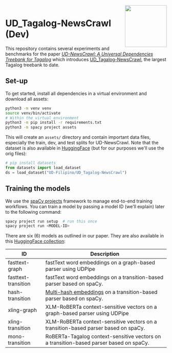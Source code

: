 <img src="https://cdn-avatars.huggingface.co/v1/production/uploads/634e20a0c1ce28f1de920cc4/k7SJny1M3lDa5CH_T1bp3.png" width="130" height="130" align="right" />

# UD_Tagalog-NewsCrawl (Dev)

This repository contains several experiments and benchmarks for the paper [_UD-NewsCrawl: A Universal Dependencies Treebank for Tagalog_]() which introduces [UD_Tagalog-NewsCrawl](https://huggingface.co/datasets/UD-Filipino/UD_Tagalog-NewsCrawl), the largest Tagalog treebank to date.



## Set-up

To get started, install all dependencies in a virtual environment and download all assets:

```sh
python3 -m venv venv
source venv/bin/activate
# Within the virtual environment
python3 -m pip install -r requirements.txt
python3 -m spacy project assets
```

This will create an `assets/` directory and contain important data files, especially the train, dev, and test splits for UD-NewsCrawl.
Note that the dataset is also available in [HuggingFace](https://huggingface.co/datasets/UD-Filipino/UD_Tagalog-NewsCrawl) (but for our purposes we'll use the orig files):

```python
# pip install datasets
from datasets import load_dataset
ds = load_dataset("UD-Filipino/UD_Tagalog-NewsCrawl")
```

## Training the models

We use the [spaCy projects](https://spacy.io/usage/projects) framework to manage end-to-end training workflows.
You can train a model by passing a model ID (we'll explain) later to the following command:

```sh
spacy project run setup  # run this once
spacy project run <MODEL-ID>
```

There are six (6) models as outlined in our paper. They are also available in this [HuggingFace collection](https://huggingface.co/collections/UD-Filipino/universal-dependencies-for-tagalog-67573d625baa5036fd59b317):

| ID                  | Description                                                                                            |
|---------------------|--------------------------------------------------------------------------------------------------------|
| fasttext-graph      | fastText word embeddings on a graph-based parser using UDPipe                                          |
| fasttext-transition | fastText word embeddings on a transition-based parser based on spaCy.                                  |
| hash-transition     | [Multi-hash embeddings](https://arxiv.org/abs/2212.09255) on a transition-based parser based on spaCy. |
| xling-graph         | XLM-RoBERTa context-sensitive vectors on a graph-based parser using UDPipe                             |
| xling-transition    | XLM-RoBERTa context-sensitive vectors on a transition-based parser based on spaCy.                     |
| mono-transition     | RoBERTa-Tagalog context-sensitive vectors on a transition-based parser based on spaCy.                 |
